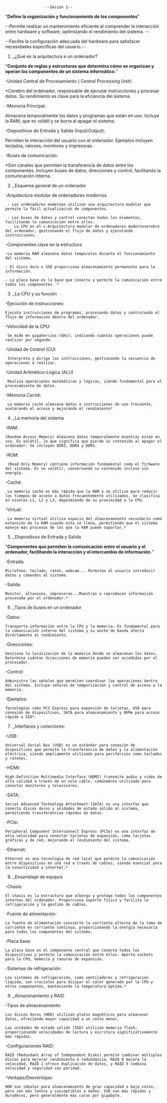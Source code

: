                       --Sesión 1--                             

"**Define la organización y funcionamiento de los componentes**"

--Permite realizar un mantenimiento eficiente al comprender la interacción entre hardware y software, optimizando el rendimiento del sistema. --

--Facilita la configuración adecuada del hardware para satisfacer necesidades específicas del usuario.--


1) _¿Qué es la arquitectura e un ordenador?

"**Conjunto de reglas y estructuras que determina cómo se organizan y operan los componentes de un sistema informático.**"

-Unidad Central de Procesamiento ( Central Processing Unit):
  
  *Cerebro del ordenador, responsable de ejecutar instrucciones y procesar datos. Su rendimiento es clave para la eficiencia del sistema.

-Memoria Principal:
  
  Almacena temporalmente los datos y programas que están en uso. Incluye la RAM, que es volátil y se borra al apagar el sistema.

-Dispositivos de Entrada y Salida (Input/Output):


 Permiten la interacción del usuario con el ordenador. Ejemplos incluyen teclados, ratones, monitores y impresoras.


 -Buses de comunicación:

 *Son canales que permiten la transferencia de datos entre los componentes. Incluyen buses de datos, direcciones y control, facilitando la comunicación interna.


2) _Esquema general de un ordenador

-Arquitectura modular de ordenadores modernos

     - Los ordenadores modernos utilizan una arquitectura modular que permite la fácil actualización de componentes.
     
     - Los buses de datos y control conectan todos los elementos, facilitando la comunicación entre ellos.
     -  La CPU es el c-Arquitectura modular de ordenadores modernoserebro del ordenador, gestionando el flujo de datos y ejecutando instrucciones.

-Componentes clave en la estructura

    -La memoria RAM almacena datos temporales durante el funcionamiento del sistema.

    - El disco duro o SSD proporciona almacenamiento permanente para la información.

    - La placa base es la base que conecta y permite la comunicación entre todos los componentes. *


3) _La CPU y su función
   
-Ejecución de instrucciones:

    Ejecuta instrucciones de programas, procesando datos y controlando el flujo de información dentro del ordenador.

-Velocidad de la CPU:
    
	 Se mide en gigahercios (GHz), indicando cuántas operaciones puede realizar por segundo.

-Unidad de Control (CU)
    
	 Interpreta y dirige las instrucciones, gestionando la secuencia de operaciones a realizar.

-Unidad Aritmético-Lógica (ALU)
     
     Realiza operaciones matemáticas y lógicas, siendo fundamental para el procesamiento de datos.

-Memoria Caché:
     
     La memoria caché almacena datos e instrucciones de uso frecuente, acelerando el acceso y mejorando el rendimiento* 


4) _La memoria del sistema

-RAM:
    
    (Random Access Memory) Almacena datos temporalmente mientras están en uso. Es volátil, lo que significa que pierde su contenido al apagar el ordenador. Se incluyen DDR3, DDR4 y DDR5.

-ROM:
     
     (Read Only Memory) contiene información fundamental como el firmware del sistema. Es no volátil, conservando su contenido incluso sin energía.

-Caché:
     
     La memoria caché es más rápida que la RAM y se utiliza para reducir los tiempos de acceso a datos frecuentemente utilizados. Se clasifica en niveles L1, L2 y L3, dependiendo de su proximidad a la CPU.

-Virtual:

     La memoria virtual utiliza espacio del almacenamiento secundario como extensión de la RAM cuando esta se llena, permitiendo que el sistema maneje más procesos de los que la RAM puede soportar.* 


5) _Dispositivos de Entrada y Salida

"**Componentes que permiten la comunicación entre el usuario y el ordenador, facilitando la interacción y el intercambio de información.**"

-Entrada:

    Microfono, teclado, ratón, webcam... Permiten al usuario introducir datos y comandos al sistema.

-Salida:

    Monitor, altavoces, impresoras...Muestran o reproducen información procesada por el ordenador.*


6) _Tipos de buses en un ordenador

-Datos:

    Transporta información entre la CPU y la memoria. Es fundamental para la comunicación interna del sistema y su ancho de banda afecta directamente al rendimiento.

-Direcciones:

    Gestiona la localización de la memoria donde se almacenan los datos. Determina cuántas direcciones de memoria pueden ser accedidas por el procesador.

-Control:

    Administra las señales que permiten coordinar las operaciones dentro del sistema. Incluye señales de temporización y control de acceso a la memoria.

-Ejemplos:

    Tecnologías como PCI Express para expansión de tarjetas, USB para conexión de dispositivos, SATA para almacenamiento y NVMe para acceso rápido a SSD*.


7) _Interfaces y conectores:

-USB:

    Universal Serial Bus (USB) es un estándar para conexión de dispositivos que permite la transferencia de datos y la alimentación eléctrica, siendo ampliamente utilizado para periféricos como teclados y ratones.

-HDMI:

    High-Definition Multimedia Interface (HDMI) transmite audio y video de alta calidad a través de un solo cable, comúnmente utilizado para conectar monitores y televisores.

-SATA:

    Serial Advanced Technology Attachment (SATA) es una interfaz que conecta discos duros y unidades de estado sólido al sistema, permitiendo transferencias rápidas de datos.

-PCIe:

    Peripheral Component Interconnect Express (PCIe) es una interfaz de alta velocidad para conectar tarjetas de expansión, como tarjetas gráficas y de red, mejorando el rendimiento del sistema.

-Ethernet:

    Ethernet es una tecnología de red local que permite la comunicación entre dispositivos en una red a través de cables, siendo esencial para la conectividad a internet.*


8) _Ensamblaje de equipos

-Chasis:

    El chasis es la estructura que alberga y protege todos los componentes internos del ordenador. Proporciona soporte físico y facilita la refrigeración y la gestión de cables.

-Fuente de alimentación:

    La fuente de alimentación convierte la corriente alterna de la toma de corriente en corriente continua, proporcionando la energía necesaria para todos los componentes del sistema.

-Placa base:

    La placa base es el componente central que conecta todos los dispositivos y permite la comunicación entre ellos. Aporta sockets para la CPU, memoria y ranuras de expansión.


-Sistemas de refrigeración:

    Los sistemas de refrigeración, como ventiladores y refrigeración líquida, son cruciales para disipar el calor generado por la CPU y otros componentes, manteniendo la temperatura óptima.*


9) _Almacenamiento y RAID

-Tipos de almacenamiento:

    Los discos duros (HDD) utilizan platos magnéticos para almacenar datos, ofreciendo mayor capacidad a un costo menor. 
    
    Las unidades de estado sólido (SSD) utilizan memoria flash, proporcionando velocidades de lectura y escritura significativamente más rápidas.

-Configuraciones RAID:

    RAID (Redundant Array of Independent Disks) permite combinar múltiples discos para mejorar rendimiento o redundancia. RAID 0 mejora la velocidad, RAID 1 ofrece duplicación de datos, y RAID 5 combina velocidad y seguridad con paridad.

-Ventajas/Desventajas:

    HDD son ideales para almacenamiento de gran capacidad a bajo costo, pero son más lentos y susceptibles a daños. SSD son más rápidos y duraderos, pero generalmente más caros por gigabyte.
